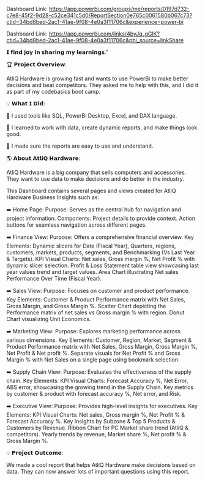 Dashboard Link: https://app.powerbi.com/groups/me/reports/0197d732-c7e8-45f2-9d28-c52ce341c5d0/ReportSection0e765c0061580b067c73?ctid=34bd8bed-2ac1-41ae-9f08-4e0a3f11706c&experience=power-bi

Dashboard Link: https://app.powerbi.com/links/4byJq_gGlK?ctid=34bd8bed-2ac1-41ae-9f08-4e0a3f11706c&pbi_source=linkShare

𝗜 𝗳𝗶𝗻𝗱 𝗷𝗼𝘆 𝗶𝗻 𝘀𝗵𝗮𝗿𝗶𝗻𝗴 𝗺𝘆 𝗹𝗲𝗮𝗿𝗻𝗶𝗻𝗴𝘀."

🏆 𝗣𝗿𝗼𝗷𝗲𝗰𝘁 𝗢𝘃𝗲𝗿𝘃𝗶𝗲𝘄:

AtliQ Hardware is growing fast and wants to use PowerBi to make better decisions and beat competitors. They asked me to help with this, and I did it as part of my codebasics boot camp.

💡 𝗪𝗵𝗮𝘁 𝗜 𝗗𝗶𝗱:

🔹 I used tools like SQL, PowerBi Desktop, Excel, and DAX language.

🔹 I learned to work with data, create dynamic reports, and make things look good.

🔹 I made sure the reports are easy to use and understand.

🌎 𝗔𝗯𝗼𝘂𝘁 𝗔𝘁𝗹𝗶𝗤 𝗛𝗮𝗿𝗱𝘄𝗮𝗿𝗲:

AtliQ Hardware is a big company that sells computers and accessories. They want to use data to make decisions and do better in the industry.

This Dashboard contains several pages and views created for AtliQ Hardware Business Insights such as:

➡️ Home Page: Purpose: Serves as the central hub for navigation and project information. Components: Project details to provide context. Action buttons for seamless navigation across different pages.

➡️ Finance View: Purpose: Offers a comprehensive financial overview. Key Elements: Dynamic slicers for Date (Fiscal Year), Quarters, regions, customers, markets, products, segments, and Benchmarking (Vs Last Year & Targets). KPI Visual Charts: Net sales, Gross margin %, Net Profit % with dynamic slicer selection. Profit & Loss Statement table view showcasing last year values trend and target values. Area Chart illustrating Net sales Performance Over Time (Fiscal Year).

➡️ Sales View: Purpose: Focuses on customer and product performance. Key Elements: Customer & Product Performance matrix with Net Sales, Gross Margin, and Gross Margin %. Scatter Chart depicting the Performance matrix of net sales vs Gross margin % with region. Donut Chart visualizing Unit Economics.

➡️ Marketing View: Purpose: Explores marketing performance across various dimensions. Key Elements: Customer, Region, Market, Segment & Product Performance matrix with Net Sales, Gross Margin, Gross Margin %, Net Profit & Net profit %. Separate visuals for Net Profit % and Gross Margin % with Net Sales on a single page using bookmark selection.

➡️ Supply Chain View: Purpose: Evaluates the effectiveness of the supply chain. Key Elements: KPI Visual Charts: Forecast Accuracy %, Net Error, ABS error, showcasing the growing trend in the Supply Chain. Key metrics by customer & product with forecast accuracy %, Net error, and Risk.

➡️ Executive View: Purpose: Provides high-level insights for executives. Key Elements: KPI Visual Charts: Net sales, Gross margin %, Net Profit % & Forecast Accuracy %. Key Insights by Subzone & Top 5 Products & Customers by Revenue. Ribbon Chart for PC Market share trend (AtliQ & competitors). Yearly trends by revenue, Market share %, Net profit % & Gross Margin %.

💡 𝗣𝗿𝗼𝗷𝗲𝗰𝘁 𝗢𝘂𝘁𝗰𝗼𝗺𝗲:

We made a cool report that helps AtliQ Hardware make decisions based on data. They can now answer lots of important questions using this report.
